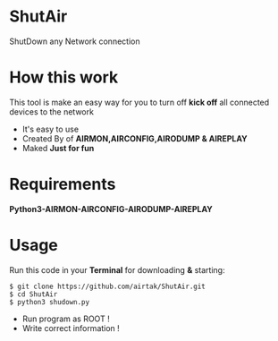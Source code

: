 # ShutAir
ShutDown any Network connection

# How this work
This tool is make an easy way for you to turn off **kick off** all connected devices to the network
- It's easy to use
- Created By of **AIRMON,AIRCONFIG,AIRODUMP & AIREPLAY**
- Maked **Just for fun**

# Requirements
**Python3-AIRMON-AIRCONFIG-AIRODUMP-AIREPLAY**

# Usage
Run this code  in your **Terminal** for downloading **&** starting:
```
$ git clone https://github.com/airtak/ShutAir.git
$ cd ShutAir
$ python3 shudown.py
```
- Run program as ROOT !
- Write correct information !
